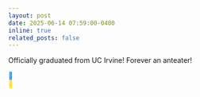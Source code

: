 ```yaml
---
layout: post
date: 2025-06-14 07:59:00-0400
inline: true
related_posts: false
---
```


Officially graduated from UC Irvine! Forever an anteater!<div style="color:#0077BE;">💙</div><div style="color:#FFD200;">💛</div>